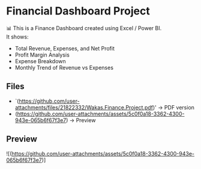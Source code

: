 # Financial Dashboard Project

📊 This is a Finance Dashboard created using Excel / Power BI.  
It shows:  
- Total Revenue, Expenses, and Net Profit  
- Profit Margin Analysis  
- Expense Breakdown  
- Monthly Trend of Revenue vs Expenses  

## Files
- `(https://github.com/user-attachments/files/21822332/Wakas.Finance.Project.pdf)' → PDF version
- (https://github.com/user-attachments/assets/5c0f0a18-3362-4300-943e-065b6f67f3e7) → Preview

## Preview
![(https://github.com/user-attachments/assets/5c0f0a18-3362-4300-943e-065b6f67f3e7)]
